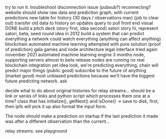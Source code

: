 try to run it.
troubleshoot disconnection issue (pubsub?) reconnecting?
website should show raw data and prediction graph, with current predictions
  new table for history 
  (30 days / observations max) (job to clear out)
  transfer old data to history on updates
  query to pull
  front end visual
DONE build a pitch deck (story first, idea second)
  satori story
    hi, represent satori, beta, seed round
    idea in 2012
      build a system that can predict everything
      a network could watch everything (anything can affect anything)
      blockchain
      automated machine learning
    attempted with pure solution (proof of prediction)
    gala games and node architecture
      legal interface
    tried again november 2021
    automated machine learning engine 3 months
    node, supporting servers
    almost to beta release
    nodes are running
    no real blockchain integration yet
  idea
    look, we're predicting everything,
      chain will predct major things (public good)
    subscribe to the future of anything (market good)
      most unbiased predictions because we'll have the biggest future predicting network.
  ask

decide what to do about original histories for relay streams... 
  should be a link or series of links and python script which processes them one at a time? 
    class that has initialize(), getNext() and isDone() -> save to disk, first, then ipfs will pick it up
    also format the input form.

The node should make a prediction on startup if the last prediction it made was after a different observation than the current...


relay streams:
  see playground